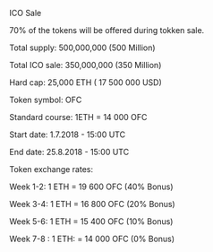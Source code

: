 ICO Sale 

70% of the tokens will be offered during tokken sale.

Total supply: 500,000,000 (500 Million)

Total ICO sale: 350,000,000 (350 Million)

Hard cap: 25,000 ETH ( 17 500 000 USD)

Token symbol: OFC

Standard course: 1ETH = 14 000 OFC

Start date: 1.7.2018 - 15:00 UTC

End date: 25.8.2018 - 15:00 UTC

 

Token exchange rates:

Week 1-2: 1 ETH = 19 600 OFC (40% Bonus)

Week 3-4: 1 ETH = 16 800 OFC  (20% Bonus)

Week 5-6: 1 ETH = 15 400 OFC  (10% Bonus)

Week 7-8 : 1 ETH: = 14 000 OFC  (0% Bonus)
